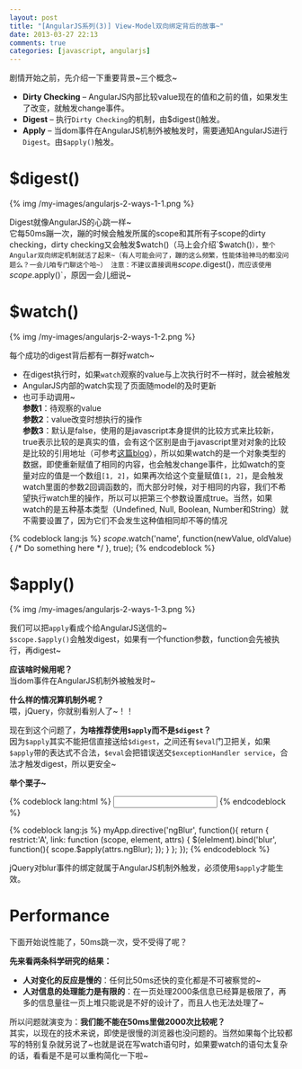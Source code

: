 ```yaml
---
layout: post
title: "[AngularJS系列(3)] View-Model双向绑定背后的故事~"
date: 2013-03-27 22:13
comments: true
categories: [javascript, angularjs]
---
```


剧情开始之前，先介绍一下重要背景~三个概念~

- **Dirty Checking** – AngularJS内部比较value现在的值和之前的值，如果发生了改变，就触发change事件。
- **Digest** – 执行`Dirty Checking`的机制，由$digest()触发。
- **Apply** – 当dom事件在AngularJS机制外被触发时，需要通知AngularJS进行`Digest`。由`$apply()`触发。

<!-- more -->

# $digest()

{% img /my-images/angularjs-2-ways-1-1.png %}

Digest就像AngularJS的心跳一样~   
它每50ms蹦一次，蹦的时候会触发所属的scope和其所有子scope的dirty checking，dirty checking又会触发$watch()（马上会介绍`$watch()`），整个Angular双向绑定机制就活了起来~（有人可能会问了，蹦的这么频繁，性能体验神马的都没问题么？一会儿咱专门聊这个哈~）
注意：不建议直接调用`$scope.$digest()`，而应该使用`$scope.$apply()`，原因一会儿细说~

# $watch()

{% img /my-images/angularjs-2-ways-1-2.png %}

每个成功的digest背后都有一群好watch~

- 在digest执行时，如果`watch`观察的value与上次执行时不一样时，就会被触发
- AngularJS内部的watch实现了页面随model的及时更新
- 也可手动调用~   
	**参数1**：待观察的value   
	**参数2**：value改变时想执行的操作   
	**参数3**：默认是false，使用的是javascript本身提供的比较方式来比较新，true表示比较的是真实的值，会有这个区别是由于javascript里对对象的比较是比较的引用地址（可参考[这篇blog](/blog/javascript-variable-assignment/ "[JS] 让人犯晕的Javascript变量赋值")），所以如果watch的是一个对象类型的数据，即使重新赋值了相同的内容，也会触发change事件，比如watch的变量对应的值是一个数组`[1, 2]`，如果再次给这个变量赋值`[1, 2]`，是会触发watch里面的参数2回调函数的，而大部分时候，对于相同的内容，我们不希望执行watch里的操作，所以可以把第三个参数设置成true。当然，如果watch的是五种基本类型（Undefined, Null, Boolean, Number和String）就不需要设置了，因为它们不会发生这种值相同却不等的情况

{% codeblock lang:js %}
$scope.$watch('name', function(newValue, oldValue) { 
    /* Do something here */ 
}, true);
{% endcodeblock %}

# $apply()

{% img /my-images/angularjs-2-ways-1-3.png %}

我们可以把`apply`看成个给AngularJS送信的~   
`$scope.$apply()`会触发digest，如果有一个function参数，function会先被执行，再digest~

**应该啥时候用呢？**   
当dom事件在AngularJS机制外被触发时~

**什么样的情况算机制外呢？**  
喂，jQuery，你就别看别人了~！！

现在到这个问题了，**为啥推荐使用`$apply`而不是`$digest`？**    
因为`$apply`其实不能把信直接送给`$digest`，之间还有`$eval`门卫把关，如果`$apply`带的表达式不合法，`$eval`会把错误送交`$exceptionHandler service`，合法才触发digest，所以更安全~

**举个栗子~**

{% codeblock lang:html %}
<input type="text" ng-blur="closeDialog()" />
{% endcodeblock %}

{% codeblock lang:js %}
myApp.directive('ngBlur', function(){
     return {
          restrict:'A',
          link: function (scope, element, attrs) {
               $(elelment).bind('blur', function(){
                    scope.$apply(attrs.ngBlur);
               });
          }
     };
});
{% endcodeblock %}

jQuery对blur事件的绑定就属于AngularJS机制外触发，必须使用`$apply`才能生效。

# Performance
下面开始说性能了，50ms跳一次，受不受得了呢？

**先来看两条科学研究的结果：**

- **人对变化的反应是慢的**：任何比50ms还快的变化都是不可被察觉的~
- **人对信息的处理能力是有限的**：在一页处理2000条信息已经算是极限了，再多的信息量往一页上堆只能说是不好的设计了，而且人也无法处理了~

所以问题就演变为：**我们能不能在50ms里做2000次比较呢？**   
其实，以现在的技术来说，即使是很慢的浏览器也没问题的。当然如果每个比较都写的特别复杂就另说了~也就是说在写watch语句时，如果要watch的语句太复杂的话，看看是不是可以重构简化一下啦~
